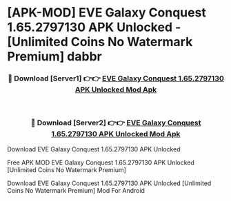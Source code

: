 # [APK-MOD] EVE Galaxy Conquest 1.65.2797130 APK Unlocked - [Unlimited Coins No Watermark Premium] dabbr



<div align="center">
<h3>🔴 Download [Server1] 👉👉 <a href="https://momento.my/?title=EVE_Galaxy_Conquest_1.65.2797130_APK_Unlocked">EVE Galaxy Conquest 1.65.2797130 APK Unlocked Mod Apk</a></h3><br>

<h3>🔴 Download [Server2] 👉👉 <a href="https://momento.my/?title=EVE_Galaxy_Conquest_1.65.2797130_APK_Unlocked">EVE Galaxy Conquest 1.65.2797130 APK Unlocked Mod Apk</a></h3>
</div>



Download EVE Galaxy Conquest 1.65.2797130 APK Unlocked 

Free APK MOD EVE Galaxy Conquest 1.65.2797130 APK Unlocked [Unlimited Coins No Watermark Premium]

Download EVE Galaxy Conquest 1.65.2797130 APK Unlocked [Unlimited Coins No Watermark Premium] Mod For Android
